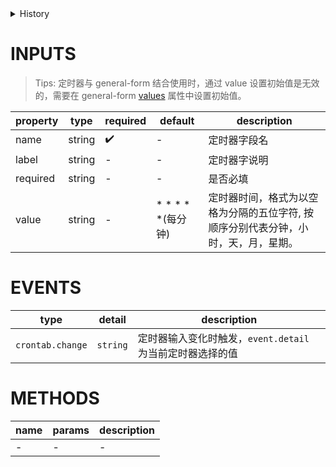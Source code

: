 [//]: # "atom-bricks/form-input/form-crontab-input.ts"

<details>
<summary>History</summary>

| Version | Change                     |
| ------- | -------------------------- |
| 1.28.0  | 新增 `crontab.change` 事件 |

</details>

# INPUTS

> Tips: 定时器与 general-form 结合使用时，通过 value 设置初始值是无效的，需要在 general-form [values](developers/brick-book/brick/forms.general-form) 属性中设置初始值。

| property | type   | required | default                | description                                                                        |
| -------- | ------ | -------- | ---------------------- | ---------------------------------------------------------------------------------- |
| name     | string | ✔️       | -                      | 定时器字段名                                                                       |
| label    | string | -️       | -                      | 定时器字说明                                                                       |
| required | string | -️       | -                      | 是否必填                                                                           |
| value    | string | -        | \* \* \* \* \*(每分钟) | 定时器时间，格式为以空格为分隔的五位字符, 按顺序分别代表分钟，小时，天，月，星期。 |

# EVENTS

| type             | detail   | description                                               |
| ---------------- | -------- | --------------------------------------------------------- |
| `crontab.change` | `string` | 定时器输入变化时触发，`event.detail` 为当前定时器选择的值 |

# METHODS

| name | params | description |
| ---- | ------ | ----------- |
| -    | -      | -           |
